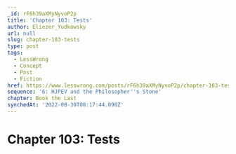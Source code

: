 ```yaml
---
_id: rF6h39aXMyNyvoP2p
title: 'Chapter 103: Tests'
author: Eliezer_Yudkowsky
url: null
slug: chapter-103-tests
type: post
tags:
  - LessWrong
  - Concept
  - Post
  - Fiction
href: https://www.lesswrong.com/posts/rF6h39aXMyNyvoP2p/chapter-103-tests
sequence: '6: HJPEV and the Philosopher''s Stone'
chapter: Book the Last
synchedAt: '2022-08-30T08:17:44.090Z'
---
```


# Chapter 103: Tests
